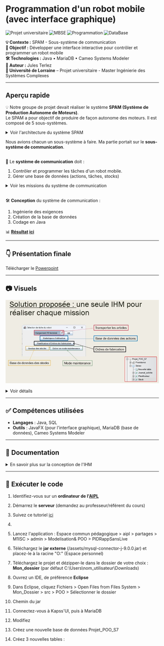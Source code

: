 # Programmation d'un robot mobile (avec interface graphique)

![Projet universitaire](https://img.shields.io/badge/Université%20de%20Lorraine-Projet-lightgrey?logo=googlescholar)
![MBSE](https://img.shields.io/badge/Ingénierie%20des%20Exigences-Système-orange.svg)
![Programmation](https://img.shields.io/badge/Java-Programmation-blue.svg)
![DataBase](https://img.shields.io/badge/MariaDB-DataBase-green.svg)

**💡 Contexte :** SPAM - Sous-système de communication   
**🎯 Objectif :** Développer une interface interactive pour contrôler et programmer un robot mobile  
**🛠 Technologies :** Java  • MariaDB • Cameo Systems Modeler   
**👤 Auteur :** Jules Terlez   
**🏫 Université de Lorraine** – Projet universitaire - Master Ingénierie des Systèmes Complexes  

---

## Aperçu rapide

💡 Notre groupe de projet devait réaliser le système **SPAM (Système de Production Autonome de Moteurs)**.  
Le SPAM a pour objectif de produire de façon autonome des moteurs. Il est composé de 5 sous-systèmes.  
 <details>
  <summary>Voir l'architecture du système SPAM</summary>
  <img src="assets/images/Architecture_SPAM.jpg" alt="Architecture_SPAM" width="750"> <br>
   <em>&nbsp;&nbsp;&nbsp;&nbsp;&nbsp;&nbsp;&nbsp;&nbsp;&nbsp;&nbsp&nbsp;&nbsp;&nbsp;&nbsp;&nbsp;&nbsp;&nbsp;&nbsp;&nbsp;&nbsp;&nbsp;&nbsp;&nbsp;&nbsp;&nbsp&nbsp;&nbsp;&nbsp;&nbsp;&nbsp;&nbsp;&nbsp;&nbsp;&nbsp;&nbsp;&nbsp;&nbsp;&nbsp;&nbsp;&nbsp&nbsp;&nbsp;&nbsp;&nbsp;&nbsp;&nbsp;&nbsp;&nbsp;&nbsp;&nbsp;&nbsp;&nbsp;&nbsp;&nbsp;&nbsp&nbsp;&nbsp;Figure 1 – Architecture du système SPAM</em>
</div>
</details>  

Nous avions chacun un sous-système à faire. Ma partie portait sur le **sous-système de communication**.  
<br>
  
🎯 Le **système de communication** doit :  
1. Contrôler et programmer les tâches d'un robot mobile. 
2. Gérer une base de données (actions, tâches, stocks)
  <details>
  <summary>Voir les missions du système de communication</summary>
  <br>
  <img src="assets/images/Missions_système_communication.jpg" alt="Missions_système_communication" width="750">   <br>
<em>&nbsp;&nbsp;&nbsp;&nbsp;&nbsp;&nbsp;&nbsp;&nbsp;&nbsp;&nbsp&nbsp;&nbsp;&nbsp;&nbsp;&nbsp;&nbsp;&nbsp;&nbsp;&nbsp;&nbsp;&nbsp;&nbsp;&nbsp;&nbsp;&nbsp&nbsp;&nbsp;&nbsp;&nbsp;&nbsp;&nbsp;&nbsp;&nbsp;&nbsp;&nbsp;&nbsp;&nbsp;&nbsp;&nbsp;&nbsp&nbsp;&nbsp;&nbsp;&nbsp;&nbsp;&nbsp;&nbsp;&nbsp;Figure 2 - Missions du système de communication</em>
</details> <br>

🛠 **Conception** du système de communication :
  1. Ingénierie des exigences  
  2. Création de la base de données
  3. Codage en Java

📊 <ins>**Résultat</ins> [ici](lien)**

---

## 👇 Présentation finale
Télécharger le [Powerpoint](assets/Sous-système%20de%20communication.pptx)

---

## 📷 Visuels
![Interface Homme-Machine du Robot](assets/images/IHM.jpg)
<details>
  <summary>Voir détails</summary>
  <p align="center">
  <br>
  <img src="assets/images/Planification_Ordres_Fabrication.jpg" alt="Planification des Ordres de Fabrication" width="750"> <br>
  <em>Figure 3 - Planification des Ordres de Fabrication</em>
    <br> <br>
  <img src="assets/images/Transport_Articles.jpg" alt="Transport des Articles" width="750"> <br>
  <em>Figure 4 - Transport des Articles</em>
    <br> <br>
  <img src="assets/images/BDD_Stats.jpg" alt="BDD et Statistiques d'utilisation" width="750"> <br>
  <em>Figure 5 - BDD et Statistiques d'utilisation</em>
    <br> <br>
  <img src="assets/images/Gestion_Stocks.jpg" alt="Gestion des Stocks" width="750"> <br>
  <em>Figure 6 - Gestion des Stocks</em>
    <br> <br>
  <img src="assets/images/Mode_Maintenance.jpg" alt="Mode Maintenance" width="750"> <br>
  <em>Figure 7 - Mode Maintenance</em>
  </p>
</details>

---

## ✅ Compétences utilisées
- **Langages** : Java, SQL
- **Outils** : JavaFX (pour l'interface graphique), MariaDB (base de données), Cameo Systems Modeler

---

## 📒 Documentation
<details>
  <summary>En savoir plus sur la conception de l'IHM</summary>
  <p align="center">
  <br>
  <img src="assets/images/PFMS.jpg" alt="PFMS" width="750"> <br>
  <em>Figure 8 - PFMS</em>
        <br> <br>
  <img src="assets/images/Exigences.jpg" alt="Exigences" width="750"> <br>
  <em>Figure 9 - Exigences</em>
 </p>
</details>

---

## 🚀 Exécuter le code
1. Identifiez-vous sur un **ordinateur de l'[AIPL](https://aip-primeca.univ-lorraine.fr/)**
2. Démarrez le **serveur** (demandez au professeur/référent du cours)
3. Suivez ce tutoriel [ici](lien)

4. 
5. Lancez l'application : Espace commun pédagogique > aipl > partages > M1ISC > admin > Modelisation& POO > PIDRappSansLive
6. Téléchargez le **jar externe** (/assets/mysql-connector-j-9.0.0.jar) et placez-le à la racine "O:" (Espace personnel)  
7. Téléchargez le projet et dézipper-le dans le dossier de votre choix : **Mon_dossier** (par défaut C:\Users\nom_utilisateur\Downloads)  
8. Ouvrez un IDE, de préférence **Eclipse**  
9. Dans Eclipse, cliquez Fichiers > Open Files from Files System > Mon_Dossier > src > POO > Sélectionner le dossier  
10. Chemin du jar  
11. Connectez-vous à Kapss'Ul, puis à MariaDB
12. Modifiez
13. Créez une nouvelle base de données Projet_POO_S7
14. Créez 3 nouvelles tables : 
